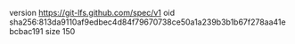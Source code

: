version https://git-lfs.github.com/spec/v1
oid sha256:813da9110af9edbec4d84f79670738ce50a1a239b3b1b67f278aa41ebcbac191
size 150
